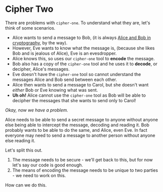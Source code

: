 # Cipher Two

There are problems with ``cipher-one``. To understand what they are, let's think of some scenarios.

- Alice wants to send a message to Bob, (it is always [Alice and Bob in cryptography](https://en.wikipedia.org/wiki/Alice_and_Bob), by the way).
- However, Eve wants to know what the message is, (because she likes Bob and is jealous of Alice), Eve is an evesdropper.
- Alice knows this, so uses our ``cipher-one`` tool to **encode** the message.
- Bob also has a copy of the ``cipher-one`` tool and he uses it to **decode**, or decipher, Alice's messages.
- Eve doesn't have the ``cipher-one`` tool so cannot understand the messages Alice and Bob send between each other.
- Alice then wants to send a message to Carol, but she doesn't want *either* Bob or Eve knowing what was sent.
- **Uh oh!** Alice cannot use the ``cipher-one`` tool as Bob will be able to decipher the messages that she wants to send only to Carol!

*Okay, now we have a problem.*

Alice needs to be able to send a secret message to anyone without anyone else being able to intercept the message, decoding and reading it. Bob probably wants to be able to do the same, and Alice, even Eve. In fact everyone may need to send a message to another person without anyone else reading it.

Let's split this out.

 1. The message needs to be secure - we'll get back to this, but for now let's say our code is good enough.
 1. The means of encoding the message needs to be unique to two parties - we need to work on this.

How can we do this.

